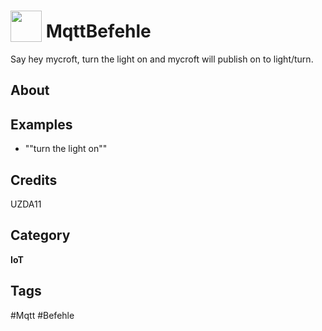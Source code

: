 # <img src="https://raw.githack.com/FortAwesome/Font-Awesome/master/svgs/solid/robot.svg" card_color="#090206" width="50" height="50" style="vertical-align:bottom"/> MqttBefehle
Say hey mycroft, turn the light on and mycroft will publish on to light/turn.

## About


## Examples
* ""turn the light on""

## Credits
UZDA11

## Category
**IoT**

## Tags
#Mqtt
#Befehle

